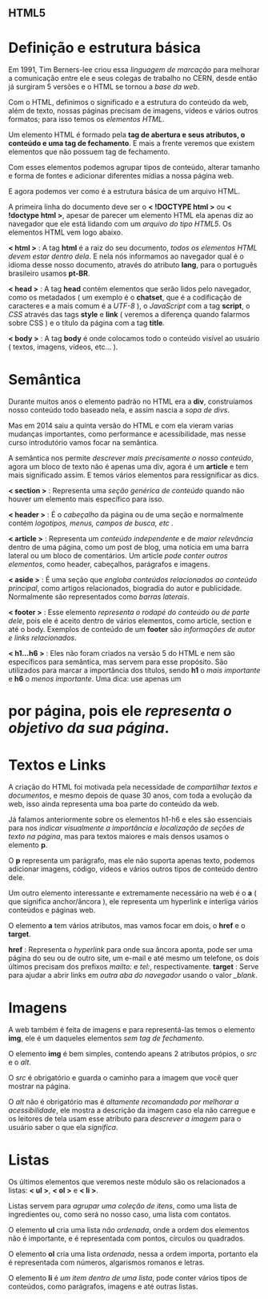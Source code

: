## HTML5

# Definição e estrutura básica

Em 1991, Tim Berners-lee criou essa _linguagem de marcação_ para melhorar a comunicação entre ele e seus colegas de trabalho no CERN, desde então já surgiram 5 versões e o HTML se tornou a _base da web_.

Com o HTML, definimos o significado e a estrutura do conteúdo da web, além de texto, nossas páginas precisam de imagens, vídeos e vários outros formatos; para isso temos os _elementos HTML_.

Um elemento HTML é formado pela **tag de abertura e seus atributos, o conteúdo e uma tag de fechamento**. E mais a frente veremos que existem elementos que não possuem tag de fechamento.

Com esses elementos podemos agrupar tipos de conteúdo, alterar tamanho e forma de fontes e adicionar diferentes mídias a nossa página web.

E agora podemos ver como é a estrutura básica de um arquivo HTML.

A primeira linha do documento deve ser o **< !DOCTYPE html >** ou **< !doctype html >**, apesar de parecer um elemento HTML ela apenas diz ao navegador que ele está lidando com um _arquivo do tipo HTML5_. Os elementos HTML vem logo abaixo.

**< html >** : A tag **html** é a raiz do seu documento, _todos os elementos HTML devem estar dentro dela_. E nela nós informamos ao navegador qual é o idioma desse nosso documento, através do atributo **lang**, para o português brasileiro usamos **pt-BR**.

**< head >** : A tag **head** contém elementos que serão lidos pelo navegador, como os metadados ( um exemplo é o **chatset**, que é a codificação de caracteres e a mais comum é a _UTF-8_ ), o _JavaScript_ com a tag **script**, o _CSS_ através das tags **style** e **link** ( veremos a diferença quando falarmos sobre CSS ) e o título da página com a tag **title**.

**< body >** : A tag **body** é onde colocamos todo o conteúdo visível ao usuário ( textos, imagens, vídeos, etc... ).

# Semântica

Durante muitos anos o elemento padrão no HTML era a **div**, construíamos nosso conteúdo todo baseado nela, e assim nascia a _sopa de divs_.

Mas em 2014 saiu a quinta versão do HTML e com ela vieram varias mudanças importantes, como performance e acessibilidade, mas nesse curso introdutório vamos focar na semântica.

A semântica nos permite _descrever mais precisamente o nosso conteúdo_, agora um bloco de texto não é apenas uma div, agora é um **article** e tem mais significado assim. E temos vários elementos para ressignificar as dics.

**< section >** : Representa uma _seção genérica de conteúdo_ quando não houver um elemento mais específico para isso.

**< header >** : É o _cabeçalho_ da página ou de uma seção e normalmente contém _logotipos, menus, campos de busca, etc_ .

**< article >** : Representa um _conteúdo independente_ e de _maior relevância_ dentro de uma página, como um post de blog, uma notícia em uma barra lateral ou um bloco de comentários. Um article _pode conter outros elementos_, como header, cabeçalhos, parágrafos e imagens.

**< aside >** : É uma seção que _engloba conteúdos relacionados ao conteúdo principal_, como artigos relacionados, biogradia do autor e publicidade. Normalmente são representados como _barras laterais_.

**< footer >** : Esse elemento _representa o rodapé do conteúdo ou de parte dele_, pois ele é aceito dentro de vários elementos, como article, section e até o body. Exemplos de conteúdo de um **footer** são _informações de autor e links relacionados_.

**< h1...h6 >** : Eles não foram criados na versão 5 do HTML e nem são específicos para semântica, mas servem para esse propósito. São utilizados para marcar a importância dos títulos, sendo **h1** o _mais importante_ e **h6** o _menos importante_.
Uma dica: use apenas um <h1> por página, pois ele _representa o objetivo da sua página_.

# Textos e Links

A criação do HTML foi motivada pela necessidade de _compartilhar textos e documentos_, e mesmo depois de quase 30 anos, com toda a evolução da web, isso ainda representa uma boa parte do conteúdo da web.

Já falamos anteriormente sobre os elementos h1-h6 e eles são essenciais para nos _indicar visualmente a importância e localização de seções de texto na página_, mas para textos maiores e mais densos usamos o elemento **p**.

O **p** representa um parágrafo, mas ele não suporta apenas texto, podemos adicionar imagens, código, vídeos e vários outros tipos de conteúdo dentro dele.

Um outro elemento interessante e extremamente necessário na web é o **a** ( que significa anchor/âncora ), ele representa um hyperlink e interliga vários conteúdos e páginas web.

O elemento **a** tem vários atributos, mas vamos focar em dois, o **href** e o **target**.

**href** : Representa o _hyperlink_ para onde sua âncora aponta, pode ser uma página do seu ou de outro site, um e-mail e até mesmo um telefone, os dois últimos precisam dos prefixos _mailto:_ e _tel:_, respectivamente.
**target** : Serve para ajudar a abrir links em _outra aba do navegador_ usando o valor _\_blank_.

# Imagens

A web também é feita de imagens e para representá-las temos o elemento **img**, ele é um daqueles elementos _sem tag de fechamento_.

O elemento **img** é bem simples, contendo apeans 2 atributos própios, o _src_ e o _alt_.

O _src_ é obrigatório e guarda o caminho para a imagem que você quer mostrar na página.

O _alt_ não é obrigatório mas é _altamente recomandado por melhorar a acessibilidade_, ele mostra a descrição da imagem caso ela não carregue e os leitores de tela usam esse atributo para _descrever a imagem_ para o usuário saber o que ela _significa_.

# Listas

Os últimos elementos que veremos neste módulo são os relacionados a listas: **< ul >**, **< ol >** e **< li >**.

Listas servem para _agrupar uma coleção de itens_, como uma lista de ingredientes ou, como será no nosso caso, uma lista com contatos.

O elemento **ul** cria uma lista _não ordenada_, onde a ordem dos elementos não é importante, e é representada com pontos, círculos ou quadrados.

O elemento **ol** cria uma lista _ordenada_, nessa a ordem importa, portanto ela é representada com números, algarismos romanos e letras.

O elemento **li** é _um item dentro de uma lista_, pode conter vários tipos de conteúdos, como parágrafos, imagens e até outras listas.
